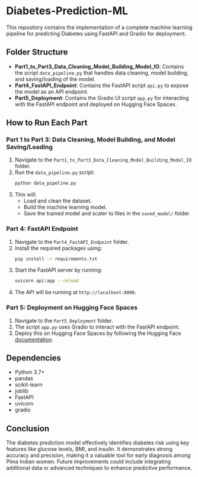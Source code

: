 # Diabetes-Prediction-ML

This repository contains the implementation of a complete machine learning pipeline for predicting Diabetes using FastAPI and Gradio for deployment.

## Folder Structure
- **Part1_to_Part3_Data_Cleaning_Model_Building_Model_IO**: Contains the script `data_pipeline.py` that handles data cleaning, model building, and saving/loading of the model.
- **Part4_FastAPI_Endpoint**: Contains the FastAPI script `api.py` to expose the model as an API endpoint.
- **Part5_Deployment**: Contains the Gradio UI script `app.py` for interacting with the FastAPI endpoint and deployed on Hugging Face Spaces.

## How to Run Each Part

### Part 1 to Part 3: Data Cleaning, Model Building, and Model Saving/Loading
1. Navigate to the `Part1_to_Part3_Data_Cleaning_Model_Building_Model_IO` folder.
2. Run the `data_pipeline.py` script:
    ```bash
    python data_pipeline.py
    ```
3. This will:
   - Load and clean the dataset.
   - Build the machine learning model.
   - Save the trained model and scaler to files in the `saved_model/` folder.

### Part 4: FastAPI Endpoint
1. Navigate to the `Part4_FastAPI_Endpoint` folder.
2. Install the required packages using:
    ```bash
    pip install -r requirements.txt
    ```
3. Start the FastAPI server by running:
    ```bash
    uvicorn api:app --reload
    ```
4. The API will be running at `http://localhost:8000`.

### Part 5: Deployment on Hugging Face Spaces
1. Navigate to the `Part5_Deployment` folder.
2. The script `app.py` uses Gradio to interact with the FastAPI endpoint.
3. Deploy this on Hugging Face Spaces by following the Hugging Face [documentation](https://huggingface.co/docs).

## Dependencies
- Python 3.7+
- pandas
- scikit-learn
- joblib
- FastAPI
- uvicorn
- gradio

## Conclusion
The diabetes prediction model effectively identifies diabetes risk using key features like glucose levels, BMI, and insulin. It demonstrates strong accuracy and precision, making it a valuable tool for early diagnosis among Pima Indian women. Future improvements could include integrating additional data or advanced techniques to enhance predictive performance.


